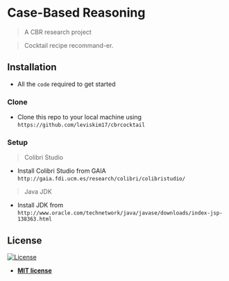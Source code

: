 # Case-Based Reasoning

> A CBR research project

> Cocktail recipe recommand-er.

## Installation

- All the `code` required to get started

### Clone

- Clone this repo to your local machine using `https://github.com/leviskim17/cbrcocktail`

### Setup

> Colibri Studio

- Install Colibri Studio from GAIA  `http://gaia.fdi.ucm.es/research/colibri/colibristudio/`

> Java JDK

- Install JDK from `http://www.oracle.com/technetwork/java/javase/downloads/index-jsp-138363.html`

## License

[![License](http://img.shields.io/:license-mit-blue.svg?style=flat-square)](http://badges.mit-license.org)

- **[MIT license](http://opensource.org/licenses/mit-license.php)**
